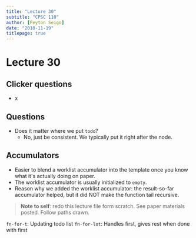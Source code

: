```yaml
---
title: "Lecture 30"
subtitle: "CPSC 110"
author: [Peyton Seigo]
date: "2018-11-19"
titlepage: true
---
```


# Lecture 30

## Clicker questions

- x

## Questions

- Does it matter where we put `todo`?
  - No, just be consistent. We typically put it right after the node.

## Accumulators

- Easier to blend a worklist accumulator into the template once you know what it's actually doing on paper.
- The worklist accumulator is usually initialized to `empty`.
- Reason why we added the worklist accumulator: the result-so-far accumulator helped, but it did NOT make the function tail recursive.

> **Note to self**: redo this lecture file form scratch. See paper materials posted. Follow paths drawn.

`fn-for-t`: Updating todo list
`fn-for-lot`: Handles first, gives rest when done with first

